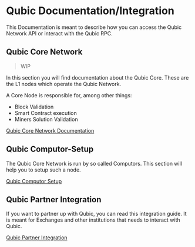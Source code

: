 # Qubic Documentation/Integration
This Documentation is meant to describe how you can access the Qubic Network API or interact with the Qubic RPC.

## Qubic Core Network

> WIP

In this section you will find documentation about the Qubic Core. These are the L1 nodes which operate the Qubic Network.

A Core Node is responsible for, among other things:

- Block Validation
- Smart Contract execution
- Miners Solution Validation


[Qubic Core Network Documentation](Network/README.md)

## Qubic Computor-Setup

The Qubic Core Network is run by so called Computors. This section will help you to setup such a node.

[Qubic Computor Setup](Computor-Setup/Readme.md)


## Qubic Partner Integration
If you want to partner up with Qubic, you can read this integration guide. It is meant for Exchanges and other institutions that needs to interact with Qubic.

[Qubic Partner Integration](Partners/Readme.md)









